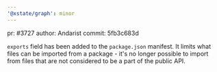 ```yaml
---
'@xstate/graph': minor
---
```


pr: #3727
author: Andarist
commit: 5fb3c683d

`exports` field has been added to the `package.json` manifest. It limits what files can be imported from a package - it's no longer possible to import from files that are not considered to be a part of the public API.
